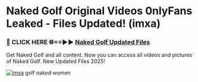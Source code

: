 # Naked Golf Original Videos 0nlyFans Leaked - Files Updated! (imxa)

<h3>🔴 CLICK HERE 🌐==►► <a href="https://tinyurl.com/yckcrads" rel="nofollow">Naked Golf Updated Files</a></h3>

Get Naked Golf and all content. Now you can access all videos and pictures of Naked Golf. New Updated Files 2025!

[![imxa](https://i.imgur.com/hpKpOFt.gif)](https://tinyurl.com/yckcrads)
golf naked women